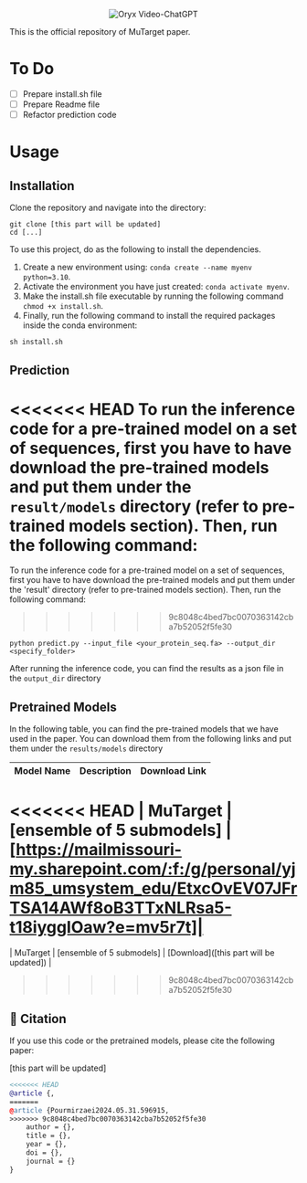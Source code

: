 <p align="center">
    <img src="https://i.imgur.com/waxVImv.png" alt="Oryx Video-ChatGPT">
</p>

This is the official repository of MuTarget paper.

# To Do

- [ ] Prepare install.sh file
- [ ] Prepare Readme file
- [ ] Refactor prediction code

# Usage

## Installation

Clone the repository and navigate into the directory:

```
git clone [this part will be updated] 
cd [...]
```

To use this project, do as the following to install the dependencies.

1. Create a new environment using: `conda create --name myenv python=3.10`.
2. Activate the environment you have just created: `conda activate myenv`.
3. Make the install.sh file executable by running the following command `chmod +x install.sh`.
4. Finally, run the following command to install the required packages inside the conda environment:

```commandline
sh install.sh
```


## Prediction

<<<<<<< HEAD
To run the inference code for a pre-trained model on a set of sequences, first you have to have download the pre-trained models and put them under the `result/models` directory (refer to pre-trained models section). Then, run the following command:
=======
To run the inference code for a pre-trained model on a set of sequences, first you have to have download the pre-trained models and put them under the 'result' directory (refer to pre-trained models section). Then, run the following command:
>>>>>>> 9c8048c4bed7bc0070363142cba7b52052f5fe30

```commandline
python predict.py --input_file <your_protein_seq.fa> --output_dir <specify_folder>
```

After running the inference code, you can find the results as a json file in the `output_dir` directory 

## Pretrained Models

In the following table, you can find the pre-trained models that we have used in the paper. You can download them from
the following links and put them under the `results/models` directory

| Model Name | Description                 | Download Link                                                                                                                                            |
|------------|-----------------------------|----------------------------------------------------------------------------------------------------------------------------------------------------------|
<<<<<<< HEAD
| MuTarget   | [ensemble of 5 submodels] | [https://mailmissouri-my.sharepoint.com/:f:/g/personal/yjm85_umsystem_edu/EtxcOvEV07JFrTSA14AWf8oB3TTxNLRsa5-t18iyggIOaw?e=mv5r7t]|
=======
| MuTarget   | [ensemble of 5 submodels] | [Download]([this part will be updated]) |
>>>>>>> 9c8048c4bed7bc0070363142cba7b52052f5fe30


## 📜 Citation

If you use this code or the pretrained models, please cite the following paper:

[this part will be updated]

```bibtex
<<<<<<< HEAD
@article {,
=======
@article {Pourmirzaei2024.05.31.596915,
>>>>>>> 9c8048c4bed7bc0070363142cba7b52052f5fe30
	author = {},
	title = {},
	year = {},
	doi = {},
	journal = {}
}
```
